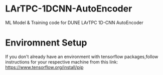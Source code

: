 # LArTPC-1DCNN-AutoEncoder
ML Model &amp; Training code for DUNE LArTPC 1D-CNN AutoEncoder

# Enviromnent Setup

If you don't already have an environment with tensorflow packages,follow instructions for your respective machine from this link: https://www.tensorflow.org/install/pip
